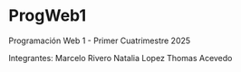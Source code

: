 # ProgWeb1
Programación Web 1 - Primer Cuatrimestre 2025

Integrantes:
Marcelo Rivero
Natalia Lopez
Thomas Acevedo
